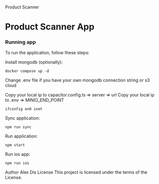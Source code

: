 Product Scanner

# Product Scanner App

### Running app

To run the application, follow these steps:

Install mongodb (optionally):

`docker compose up -d`

Change .env file if you have your own mongodb connection string or s3 cloud

Copy your local ip to capacitor.config.ts => server => url
Copy your local ip to .env => MINIO_END_POINT

`ifconfig en0 inet`

Sync application:

`npm run sync`

Run application:

`npm start`

Run ios app:

`npm run ios`

Author
Alex Dis
License
This project is licensed under the terms of the License.
